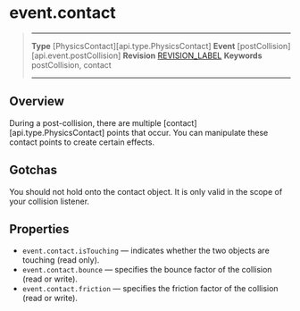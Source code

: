 
# event.contact

> --------------------- ------------------------------------------------------------------------------------------
> __Type__              [PhysicsContact][api.type.PhysicsContact]
> __Event__             [postCollision][api.event.postCollision]
> __Revision__          [REVISION_LABEL](REVISION_URL)
> __Keywords__          postCollision, contact
> --------------------- ------------------------------------------------------------------------------------------

## Overview

During a post-collision, there are multiple [contact][api.type.PhysicsContact] points that occur. You can manipulate these contact points to create certain effects.


## Gotchas

You should not hold onto the contact object. It is only valid in the scope of your collision listener.


## Properties

* `event.contact.isTouching` &mdash; indicates whether the two objects are touching <nobr>(read only)</nobr>.
* `event.contact.bounce` &mdash; specifies the bounce factor of the collision <nobr>(read or write)</nobr>.
* `event.contact.friction` &mdash; specifies the friction factor of the collision <nobr>(read or write)</nobr>.